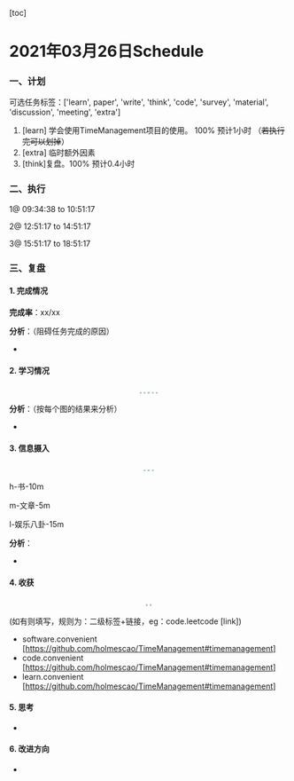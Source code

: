 [toc]

# 2021年03月26日Schedule

### 一、计划

可选任务标签：['learn', paper', 'write', 'think', 'code', 'survey', 'material', 'discussion', 'meeting', 'extra']

1. [learn] 学会使用TimeManagement项目的使用。 100% 预计1小时 （~~若执行完可以划掉~~）
2. [extra] 临时额外因素
3. [think]复盘。100% 预计0.4小时

### 二、执行

1@ 09:34:38 to 10:51:17

2@ 12:51:17 to 14:51:17

3@ 15:51:17 to 18:51:17

### 三、复盘

#### 1. 完成情况

**完成率**：xx/xx

**分析**：（阻碍任务完成的原因）

- 

#### 2. 学习情况
<center class='half'>
<img src='C:\Users\Admistr\Desktop\TimeManagement\src\demo\output\figure\Figure1\Figure1-activate-bar-20210326_20210326.png' style='zoom:20%;' />
<img src='C:\Users\Admistr\Desktop\TimeManagement\src\demo\output\figure\Figure2\Figure2-activate-brokenbarh-20210320_20210326.png' style='zoom:20%;' />
<img src='C:\Users\Admistr\Desktop\TimeManagement\src\demo\output\figure\Figure3\Figure3-activate-waterfall-20210320_20210326.png' style='zoom:20%;' />
<img src='C:\Users\Admistr\Desktop\TimeManagement\src\demo\output\figure\Figure4\Figure4-activate-bar-20210225_20210326.png' style='zoom:20%;' />
<img src='C:\Users\Admistr\Desktop\TimeManagement\src\demo\output\figure\Figure5\Figure5-investment-pie-20210225_20210326.png' style='zoom:20%;' />
</center>

**分析**：（按每个图的结果来分析）

- 

#### 3. 信息摄入
<center class='half'>
<img src='C:\Users\Admistr\Desktop\TimeManagement\src\demo\output\figure\Figure6\Figure6-dayinformation-pie-20210326_20210326.png' style='zoom:20%;' />
<img src='C:\Users\Admistr\Desktop\TimeManagement\src\demo\output\figure\Figure7\Figure7-dayinformation-stackbar-20210326_20210326.png' style='zoom:20%;' />
<img src='C:\Users\Admistr\Desktop\TimeManagement\src\demo\output\figure\Figure8\Figure8-monthinformation-stackbar-20210225_20210326.png' style='zoom:20%;' />
</center>

h-书-10m

m-文章-5m

l-娱乐八卦-15m

**分析**：

- 



#### 4. 收获
<center class='half'>
<img src='C:\Users\Admistr\Desktop\TimeManagement\src\demo\output\figure\Figure9\Figure9-harvest-cloud-20210225_20210326.png' style='zoom:20%;' />
<img src='C:\Users\Admistr\Desktop\TimeManagement\src\demo\output\figure\Figure10\Figure10-harvest-vbar-20210225_20210326.png' style='zoom:20%;' />
</center>

(如有则填写，规则为：二级标签+链接，eg：code.leetcode [link])

- software.convenient [https://github.com/holmescao/TimeManagement#timemanagement]
- code.convenient [https://github.com/holmescao/TimeManagement#timemanagement]
- learn.convenient [https://github.com/holmescao/TimeManagement#timemanagement]

#### 5. 思考

- 

#### 6. 改进方向

- 